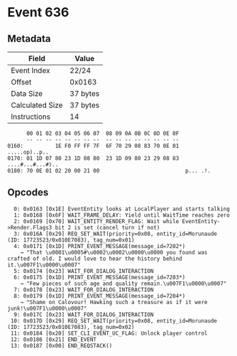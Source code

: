 # Event 636

## Metadata

| Field           | Value    |
|-----------------|----------|
| Event Index     | 22/24    |
| Offset          | 0x0163   |
| Data Size       | 37 bytes |
| Calculated Size | 37 bytes |
| Instructions    | 14       |

```
      00 01 02 03 04 05 06 07  08 09 0A 0B 0C 0D 0E 0F
      -- -- -- -- -- -- -- --  -- -- -- -- -- -- -- --
0160:          1E F0 FF FF 7F  6F 70 29 08 83 70 0E 01     .....op)..p..
0170: 01 1D 07 80 23 1D 08 80  23 1D 09 80 23 29 08 83  ....#...#...#)..
0180: 70 0E 01 02 20 00 21 00                           p... .!.        
```

## Opcodes

```
  0: 0x0163 [0x1E] EventEntity looks at LocalPlayer and starts talking
  1: 0x0168 [0x6F] WAIT_FRAME_DELAY: Yield until WaitTime reaches zero
  2: 0x0169 [0x70] WAIT_ENTITY_RENDER_FLAG: Wait while EventEntity->Render.Flags3 bit 2 is set (cancel turn if not)
  3: 0x016A [0x29] REQ_SET_WAIT(priority=0x08, entity_id=Morunaude (ID: 17723523/0x010E7083), tag_num=0x01)
  4: 0x0171 [0x1D] PRINT_EVENT_MESSAGE(message_id=7202*)
    → "That \u0001\u0005#\u0002\u0002\u0000\u0000 you found was crafted of old. I would love to hear the history behind it.\u007F1\u0000\u0007"
  5: 0x0174 [0x23] WAIT_FOR_DIALOG_INTERACTION
  6: 0x0175 [0x1D] PRINT_EVENT_MESSAGE(message_id=7203*)
    → "Few pieces of such age and quality remain.\u007F1\u0000\u0007"
  7: 0x0178 [0x23] WAIT_FOR_DIALOG_INTERACTION
  8: 0x0179 [0x1D] PRINT_EVENT_MESSAGE(message_id=7204*)
    → "Shame on Calovour! Hawking such a treasure as if it were junk!\u007F1\u0000\u0007"
  9: 0x017C [0x23] WAIT_FOR_DIALOG_INTERACTION
 10: 0x017D [0x29] REQ_SET_WAIT(priority=0x08, entity_id=Morunaude (ID: 17723523/0x010E7083), tag_num=0x02)
 11: 0x0184 [0x20] SET_CLI_EVENT_UC_FLAG: Unlock player control
 12: 0x0186 [0x21] END_EVENT
 13: 0x0187 [0x00] END_REQSTACK()
```

